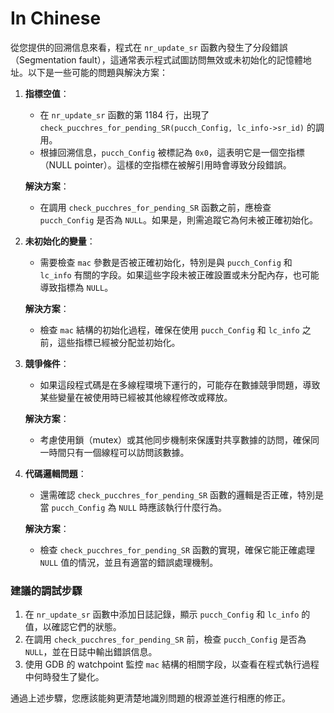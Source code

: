 # In Chinese

從您提供的回溯信息來看，程式在 `nr_update_sr` 函數內發生了分段錯誤（Segmentation fault），這通常表示程式試圖訪問無效或未初始化的記憶體地址。以下是一些可能的問題與解決方案：

1. **指標空值**：
    - 在 `nr_update_sr` 函數的第 1184 行，出現了 `check_pucchres_for_pending_SR(pucch_Config, lc_info->sr_id)` 的調用。
    - 根據回溯信息，`pucch_Config` 被標記為 `0x0`，這表明它是一個空指標（NULL pointer）。這樣的空指標在被解引用時會導致分段錯誤。
    
    **解決方案**：
    
    - 在調用 `check_pucchres_for_pending_SR` 函數之前，應檢查 `pucch_Config` 是否為 `NULL`。如果是，則需追蹤它為何未被正確初始化。
2. **未初始化的變量**：
    - 需要檢查 `mac` 參數是否被正確初始化，特別是與 `pucch_Config` 和 `lc_info` 有關的字段。如果這些字段未被正確設置或未分配內存，也可能導致指標為 `NULL`。
    
    **解決方案**：
    
    - 檢查 `mac` 結構的初始化過程，確保在使用 `pucch_Config` 和 `lc_info` 之前，這些指標已經被分配並初始化。
3. **競爭條件**：
    - 如果這段程式碼是在多線程環境下運行的，可能存在數據競爭問題，導致某些變量在被使用時已經被其他線程修改或釋放。
    
    **解決方案**：
    
    - 考慮使用鎖（mutex）或其他同步機制來保護對共享數據的訪問，確保同一時間只有一個線程可以訪問該數據。
4. **代碼邏輯問題**：
    - 還需確認 `check_pucchres_for_pending_SR` 函數的邏輯是否正確，特別是當 `pucch_Config` 為 `NULL` 時應該執行什麼行為。
    
    **解決方案**：
    
    - 檢查 `check_pucchres_for_pending_SR` 函數的實現，確保它能正確處理 `NULL` 值的情況，並且有適當的錯誤處理機制。

### 建議的調試步驟

1. 在 `nr_update_sr` 函數中添加日誌記錄，顯示 `pucch_Config` 和 `lc_info` 的值，以確認它們的狀態。
2. 在調用 `check_pucchres_for_pending_SR` 前，檢查 `pucch_Config` 是否為 `NULL`，並在日誌中輸出錯誤信息。
3. 使用 GDB 的 watchpoint 監控 `mac` 結構的相關字段，以查看在程式執行過程中何時發生了變化。

通過上述步驟，您應該能夠更清楚地識別問題的根源並進行相應的修正。